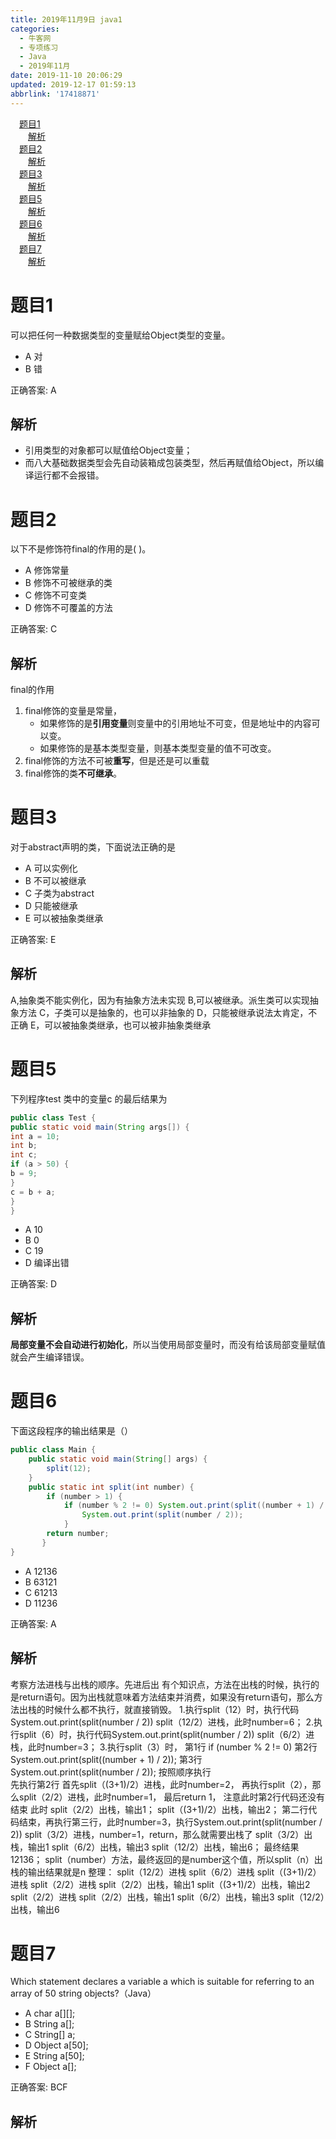 ```yaml
---
title: 2019年11月9日 java1
categories: 
  - 牛客网
  - 专项练习
  - Java
  - 2019年11月
date: 2019-11-10 20:06:29
updated: 2019-12-17 01:59:13
abbrlink: '17418871'
---
```

<div id='my_toc'><a href="/exam/17418871/#题目1" class="header_1">题目1</a>&nbsp;<br><a href="/exam/17418871/#解析" class="header_2">解析</a>&nbsp;<br><a href="/exam/17418871/#题目2" class="header_1">题目2</a>&nbsp;<br><a href="/exam/17418871/#解析" class="header_2">解析</a>&nbsp;<br><a href="/exam/17418871/#题目3" class="header_1">题目3</a>&nbsp;<br><a href="/exam/17418871/#解析" class="header_2">解析</a>&nbsp;<br><a href="/exam/17418871/#题目5" class="header_1">题目5</a>&nbsp;<br><a href="/exam/17418871/#解析" class="header_2">解析</a>&nbsp;<br><a href="/exam/17418871/#题目6" class="header_1">题目6</a>&nbsp;<br><a href="/exam/17418871/#解析" class="header_2">解析</a>&nbsp;<br><a href="/exam/17418871/#题目7" class="header_1">题目7</a>&nbsp;<br><a href="/exam/17418871/#解析" class="header_2">解析</a>&nbsp;<br></div>
<style>.header_1{margin-left: 1em;}.header_2{margin-left: 2em;}.header_3{margin-left: 3em;}.header_4{margin-left: 4em;}.header_5{margin-left: 5em;}.header_6{margin-left: 6em;}</style>
<!--more-->
<script>if (navigator.platform.search('arm')==-1){document.getElementById('my_toc').style.display = 'none';}var e,p = document.getElementsByTagName('p');while (p.length>0) {e = p[0];e.parentElement.removeChild(e);}</script>

<!--end-->
# 题目1
可以把任何一种数据类型的变量赋给Object类型的变量。
- A 对
- B 错

正确答案: A

## 解析
- 引用类型的对象都可以赋值给Object变量；
- 而八大基础数据类型会先自动装箱成包装类型，然后再赋值给Object，所以编译运行都不会报错。

# 题目2
以下不是修饰符final的作用的是( )。
- A 修饰常量
- B 修饰不可被继承的类
- C 修饰不可变类
- D 修饰不可覆盖的方法

正确答案: C

## 解析
final的作用
1. final修饰的变量是常量，
    -  如果修饰的是**引用变量**则变量中的引用地址不可变，但是地址中的内容可以变。
    - 如果修饰的是基本类型变量，则基本类型变量的值不可改变。
2. final修饰的方法不可被**重写**，但是还是可以重载
3. final修饰的类**不可继承**。


# 题目3
对于abstract声明的类，下面说法正确的是
- A 可以实例化
- B 不可以被继承
- C 子类为abstract
- D 只能被继承
- E 可以被抽象类继承

正确答案: E

## 解析
A,抽象类不能实例化，因为有抽象方法未实现
B,可以被继承。派生类可以实现抽象方法
C，子类可以是抽象的，也可以非抽象的
D，只能被继承说法太肯定，不正确
E，可以被抽象类继承，也可以被非抽象类继承


# 题目5
下列程序test 类中的变量c 的最后结果为
```java
public class Test {
public static void main(String args[]) {
int a = 10;
int b;
int c;
if (a > 50) {
b = 9;
}
c = b + a;
}
}
```
- A 10
- B 0
- C 19
- D 编译出错

正确答案: D

## 解析
**局部变量不会自动进行初始化**，所以当使用局部变量时，而没有给该局部变量赋值就会产生编译错误。

# 题目6
下面这段程序的输出结果是（）
```java
public class Main {
    public static void main(String[] args) {
        split(12);
    }
    public static int split(int number) {
        if (number > 1) {
            if (number % 2 != 0) System.out.print(split((number + 1) / 2));
                System.out.print(split(number / 2));
            }
        return number;
       }
}
```
- A 12136
- B 63121
- C 61213
- D 11236

正确答案: A

## 解析
考察方法进栈与出栈的顺序。先进后出
有个知识点，方法在出栈的时候，执行的是return语句。因为出栈就意味着方法结束并消费，如果没有return语句，那么方法出栈的时候什么都不执行，就直接销毁。
1.执行split（12）时，执行代码System.out.print(split(number / 2))
    split（12/2）进栈，此时number=6；
2.执行split（6）时，执行代码System.out.print(split(number / 2))
    split（6/2）进栈，此时number=3；
3.执行split（3）时，
第1行 if (number % 2 != 0)
第2行          System.out.print(split((number + 1) / 2));
第3行    System.out.print(split(number / 2));
 按照顺序执行   
 先执行第2行
            首先split（(3+1)/2）进栈，此时number=2，
            再执行split（2），那么split（2/2）进栈，此时number=1， 最后return 1，
            注意此时第2行代码还没有结束
            此时
            split（2/2）出栈，输出1；
            split（(3+1)/2）出栈，输出2；
   第二行代码结束，再执行第三行，此时number=3，执行System.out.print(split(number / 2))
           split（3/2）进栈，number=1，return，那么就需要出栈了
split（3/2）出栈，输出1
split（6/2）出栈，输出3
split（12/2）出栈，输出6；
最终结果12136；
split（number）方法，最终返回的是number这个值，所以split（n）出栈的输出结果就是n
整理：
split（12/2）进栈
split（6/2）进栈
split（(3+1)/2）进栈
split（2/2）进栈
       split（2/2）出栈，输出1
        split（(3+1)/2）出栈，输出2
split（2/2）进栈
        split（2/2）出栈，输出1
split（6/2）出栈，输出3
split（12/2）出栈，输出6

# 题目7
Which statement declares a variable a which is suitable for referring to an array of 50 string objects?（Java）
- A char a[][];
- B String a[];
- C String[] a;
- D Object a[50];
- E String a[50];
- F Object a[];

正确答案: BCF

## 解析
